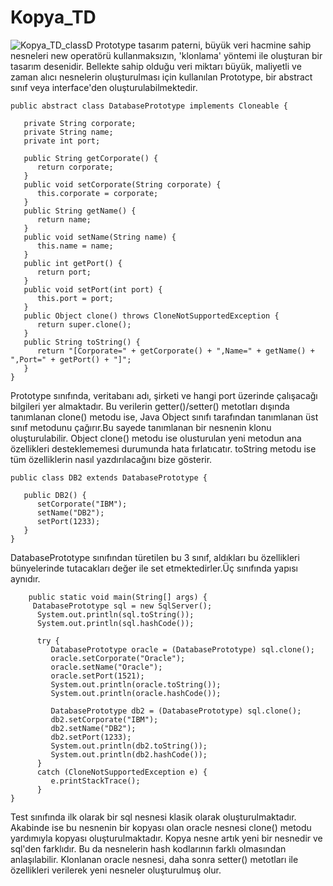 # Kopya_TD
![Kopya_TD_classD](https://user-images.githubusercontent.com/49280604/71390048-c9c95000-260f-11ea-89f1-0d4e2bedfb54.png)
Prototype tasarım paterni, büyük veri hacmine sahip nesneleri 
new operatörü kullanmaksızın, 'klonlama' yöntemi ile oluşturan 
bir tasarım desenidir. Bellekte sahip olduğu veri miktarı büyük, 
maliyetli ve zaman alıcı nesnelerin oluşturulması için kullanılan 
Prototype, bir abstract sınıf veya interface'den oluşturulabilmektedir. 

	public abstract class DatabasePrototype implements Cloneable {

	   private String corporate;
	   private String name;
	   private int port;

	   public String getCorporate() {
	      return corporate;
	   }
	   public void setCorporate(String corporate) {
	      this.corporate = corporate;
	   }
	   public String getName() {
	      return name;
	   }
	   public void setName(String name) {
	      this.name = name;
	   }
	   public int getPort() {
	      return port;
	   }
	   public void setPort(int port) {
	      this.port = port;
	   }
	   public Object clone() throws CloneNotSupportedException {
	      return super.clone();
	   }
	   public String toString() {
	      return "[Corporate=" + getCorporate() + ",Name=" + getName() + ",Port=" + getPort() + "]";
	   }
	} 
Prototype sınıfında, veritabanı adı, şirketi ve hangi port üzerinde 
çalışacağı bilgileri yer almaktadır. Bu verilerin getter()/setter() 
metotları dışında tanımlanan clone() metodu ise, Java Object sınıfı 
tarafından tanımlanan üst sınıf metodunu çağırır.Bu sayede tanımlanan bir nesnenin
klonu oluşturulabilir. Object clone() metodu ise olusturulan yeni metodun ana özellikleri
desteklememesi durumunda hata fırlatıcatır. toString metodu ise tüm özelliklerin nasıl
yazdırılacağını bize gösterir.

	public class DB2 extends DatabasePrototype {

	   public DB2() {
	      setCorporate("IBM");
	      setName("DB2");
	      setPort(1233);
	   }
	}
DatabasePrototype sınıfından türetilen bu 3 sınıf, aldıkları bu özellikleri bünyelerinde 
tutacakları değer ile set etmektedirler.Üç sınıfında yapısı aynıdır.

		public static void main(String[] args) {
		 DatabasePrototype sql = new SqlServer();
	      System.out.println(sql.toString());
	      System.out.println(sql.hashCode());

	      try {
	         DatabasePrototype oracle = (DatabasePrototype) sql.clone();
	         oracle.setCorporate("Oracle");
	         oracle.setName("Oracle");
	         oracle.setPort(1521);
	         System.out.println(oracle.toString());
	         System.out.println(oracle.hashCode());
	         
	         DatabasePrototype db2 = (DatabasePrototype) sql.clone();
	         db2.setCorporate("IBM");
	         db2.setName("DB2");
	         db2.setPort(1233);
	         System.out.println(db2.toString());
	         System.out.println(db2.hashCode());
	      }
	      catch (CloneNotSupportedException e) {
	         e.printStackTrace();
	      }
	} 
Test sınıfında ilk olarak bir sql nesnesi klasik olarak oluşturulmaktadır. 
Akabinde ise bu nesnenin bir kopyası olan oracle nesnesi clone() metodu yardımıyla kopyası oluşturulmaktadır. 
Kopya nesne artık yeni bir nesnedir ve sql'den farklıdır. Bu da nesnelerin hash kodlarının farklı 
olmasından anlaşılabilir. Klonlanan oracle nesnesi, daha sonra setter() 
metotları ile özellikleri verilerek yeni nesneler oluşturulmuş olur.
